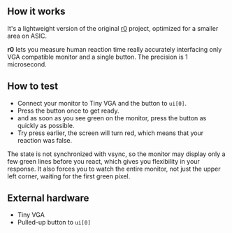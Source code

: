 <!---

This file is used to generate your project datasheet. Please fill in the information below and delete any unused
sections.

You can also include images in this folder and reference them in the markdown. Each image must be less than
512 kb in size, and the combined size of all images must be less than 1 MB.
-->

## How it works

It's a lightweight version of the original [r0](https://github.com/LIMPIX31/r0) project, optimized for a smaller area on
ASIC.

**r0** lets you measure human reaction time really accurately interfacing only VGA compatible monitor and a single
button. The precision is 1 microsecond.

## How to test

* Connect your monitor to Tiny VGA and the button to `ui[0]`.
* Press the button once to get ready.
* and as soon as you see green on the monitor, press the button as quickly as possible.
* Try press earlier, the screen will turn red, which means that your reaction was false.

The state is not synchronized with vsync, so the monitor may display only a few green lines before you react, which
gives you flexibility in your response. It also forces you to watch the entire monitor, not just the upper left corner,
waiting for the first green pixel.

## External hardware

* Tiny VGA
* Pulled-up button to `ui[0]`
